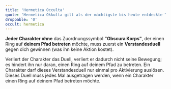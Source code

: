 ```yaml
---
title: 'Hermetica Occulta'
quote: 'Hermetica Okkulta gilt als der mächtigste bis heute entdeckte Text, der die kosmische Energie eines Ortes in einen machtvollen, psychischen Schutzschild umwandelt.'
droppable: '0'
occult: hermetica
---
```


**Jeder Charakter ohne** das Zuordnungssymbol **"Obscura Korps"**, der einen Ring auf **deinem Pfad betreten** möchte, muss zuerst ein **Verstandesduell** gegen dich gewinnen (was ihn keine Aktion kostet).

Verliert der Charakter das Duell, verliert er dadurch nicht seine Bewegung; es hindert ihn nur daran, einen Ring auf deinem Pfad zu betreten. Ein Charakter darf dieses Verstandesduell nur einmal pro Aktivierung auslösen. Dieses Duell muss jedes Mal ausgetragen werden, wenn ein Charakter einen Ring auf deinem Pfad betreten möchte.

